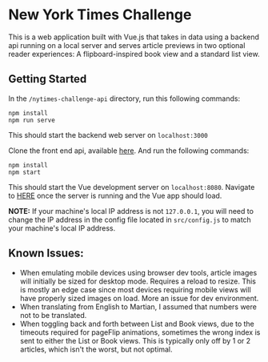 # New York Times Challenge

This is a web application built with Vue.js that takes in data using a backend api running on a local server and serves article previews in two optional reader experiences: A flipboard-inspired book view and a standard list view.

## Getting Started

In the `/nytimes-challenge-api` directory, run this following commands:

```
npm install
npm run serve
```

This should start the backend web server on `localhost:3000`

Clone the front end api, available [here](https://github.com/tsengsational/nytimes-challenge-front). And run the following commands:

```
npm install
npm start
```

This should start the Vue development server on `localhost:8080`. Navigate to [HERE](http://localhost:8080) once the server is running and the Vue app should load.

**NOTE:**
If your machine's local IP address is not `127.0.0.1`, you will need to change the IP address in the config file located in `src/config.js` to match your machine's local IP address.

## Known Issues:
- When emulating mobile devices using browser dev tools, article images will initially be sized for desktop mode. Requires a reload to resize. This is mostly an edge case since most devices requiring mobile views will have properly sized images on load. More an issue for dev environment.
- When translating from English to Martian, I assumed that numbers were not to be translated.
- When toggling back and forth between List and Book views, due to the timeouts required for pageFlip animations, sometimes the wrong index is sent to either the List or Book views. This is typically only off by 1 or 2 articles, which isn't the worst, but not optimal.
